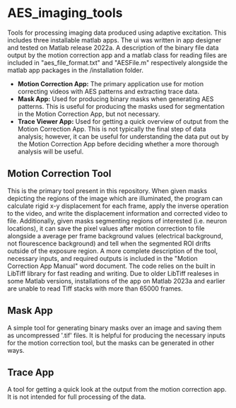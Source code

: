 # AES_imaging_tools
Tools for processing imaging data produced using adaptive excitation. This includes three installable matlab apps. The ui was written in app designer and tested on Matlab release 2022a. A description of the binary file data output by the motion correction app and a matlab class for reading files are included in "aes_file_format.txt" and "AESFile.m" respectively alongside the matlab app packages in the /installation folder.
* __Motion Correction App:__ The primary application use for motion correcting videos with AES patterns and extracting trace data.
* __Mask App:__ Used for producing binary masks when generating AES patterns. This is useful for producing the masks used for segmentation in the Motion Correction App, but not necessary.
* __Trace Viewer App:__ Used for getting a quick overview of output from the Motion Correction App. This is not typically the final step of data analysis; however, it can be useful for understanding the data put out by the Motion Correction App before deciding whether a more thorough analysis will be useful.

## Motion Correction Tool
This is the primary tool present in this repository. When given masks depicting the regions of the image which are illuminated, the program can calculate rigid x-y displacement for each frame, apply the inverse operation to the video, and write the displacement information and corrected video to file. Additionally, given masks segmenting regions of interested (i.e. neuron locations), it can save the pixel values after motion correction to file alongside a average per frame background values (electrical background, not flourescence background) and tell when the segmented ROI drifts outside of the exposure region. A more complete description of the tool, necessary inputs, and required outputs is included in the "Motion Correction App Manual" word document. The code relies on the built in LibTiff library for fast reading and writing. Due to older LibTiff realeses in some Matlab versions, installations of the app on Matlab 2023a and earlier are unable to read Tiff stacks with more than 65000 frames.

## Mask App
A simple tool for generating binary masks over an image and saving them as uncompressed '.tif' files. It is helpful for producing the necessary inputs for the motion correction tool, but the masks can be generated in other ways.

## Trace App
A tool for getting a quick look at the output from the motion correction app. It is not intended for full processing of the data.

